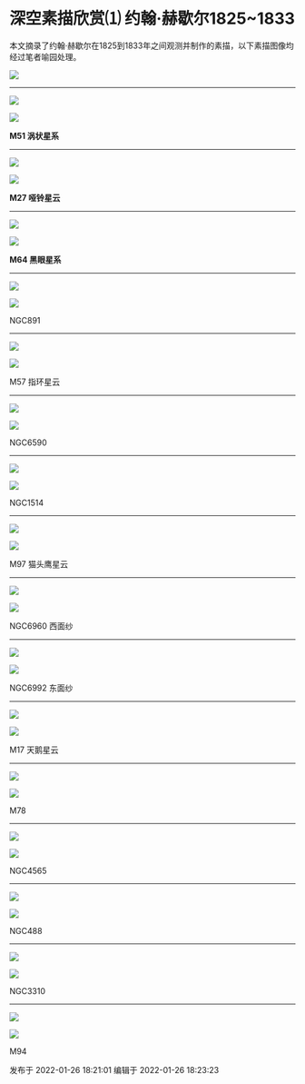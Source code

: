 # 深空素描欣赏⑴ 约翰·赫歇尔1825~1833

本文摘录了约翰·赫歇尔在1825到1833年之间观测并制作的素描，以下素描图像均经过笔者喻园处理。

![](https://pic1.zhimg.com/v2-4edff520da630e477ac84ac65660e1a1_720w.png?source=d16d100b)

  

* * *

  

![](https://pic1.zhimg.com/v2-f52735e2268f847fd080974a88ffdcd9_720w.jpg?source=d16d100b)

  

![](https://pic3.zhimg.com/v2-083634ec72c79de1a9c339f0479dfe1d_720w.jpg?source=d16d100b)

  

 **M51 涡状星系**

* * *

![](https://pic2.zhimg.com/v2-54980bcbecd90fc998c757c968c34501_720w.jpg?source=d16d100b)

  

  

![](https://pic1.zhimg.com/v2-a5269e4ce0e0b4de2dd1b498454e06ec_720w.jpg?source=d16d100b)

  

 **M27 哑铃星云**

* * *

  

![](https://pic1.zhimg.com/v2-16e59f6940ddfbc5230e9f45c7919301_720w.jpg?source=d16d100b)

  

  

![](https://pic1.zhimg.com/v2-2dce49d9caae1113ad62602ea65589fe_720w.jpg?source=d16d100b)

  

 **M64 黑眼星系**

* * *

  

![](https://pic2.zhimg.com/v2-bb4579e6fe0cf98e01b5254856f0463b_720w.jpg?source=d16d100b)

  

  

![](https://pic2.zhimg.com/v2-243881cfa983c4f9e380edd9fdebc6a4_720w.jpg?source=d16d100b)

  

NGC891

* * *

  

![](https://pic1.zhimg.com/v2-1678d5d61479c0519bae1759b214c12f_720w.jpg?source=d16d100b)

  

  

![](https://pic2.zhimg.com/v2-bda23fce9164acf7127b1a349d787b5b_720w.jpg?source=d16d100b)

  

M57 指环星云

* * *

  

![](https://pic1.zhimg.com/v2-57a07511a7595419b6c03f39d89bea3a_720w.jpg?source=d16d100b)

  

  

![](https://pic3.zhimg.com/v2-7e88a82a178fc8f4fd88c49177689722_720w.jpg?source=d16d100b)

  

NGC6590

* * *

  

![](https://pic2.zhimg.com/v2-902fd8d0c99f180d857c18676c5619cf_720w.jpg?source=d16d100b)

  

  

![](https://pica.zhimg.com/v2-10e5d8f23b2e13eaa70580a846521f0f_720w.jpg?source=d16d100b)

  

NGC1514

* * *

  

![](https://pic1.zhimg.com/v2-4c14825290cca6cf648f1b3b725723f8_720w.jpg?source=d16d100b)

  

  

![](https://pic2.zhimg.com/v2-74777d25a47573f0372cbc1a3c27b83f_720w.jpg?source=d16d100b)

  

M97 猫头鹰星云

* * *

  

![](https://pic1.zhimg.com/v2-d8a9994dd42a816b2d8678f9671a8d80_720w.jpg?source=d16d100b)

  

  

![](https://pic1.zhimg.com/v2-01eecfcbff32467d4d1790133466098c_720w.jpg?source=d16d100b)

  

NGC6960 西面纱

* * *

  

![](https://pic1.zhimg.com/v2-9c9f72794e86550654179cb29d916a67_720w.jpg?source=d16d100b)

  

  

![](https://pic3.zhimg.com/v2-f525280c829958f5a0e2a7ef55d13af1_720w.jpg?source=d16d100b)

  

NGC6992 东面纱

* * *

  

![](https://pic3.zhimg.com/v2-6355b3d05882843fbfd3be19247b1e76_720w.jpg?source=d16d100b)

  

  

![](https://pic2.zhimg.com/v2-c1b873b283dbf16c8c20827b785fa398_720w.jpg?source=d16d100b)

  

M17 天鹅星云

* * *

  

![](https://pic1.zhimg.com/v2-e449178c87e06b05dad572af21f658a7_720w.jpg?source=d16d100b)

  

  

![](https://pica.zhimg.com/v2-b349d4398bf2cd23b16ca2e9c78b25f6_720w.jpg?source=d16d100b)

  

M78

* * *

  

![](https://pic3.zhimg.com/v2-fc12a0db976ec5e0aa1a57cd74f6d9c0_720w.jpg?source=d16d100b)

  

  

![](https://pic1.zhimg.com/v2-24630f33bf3d123beb1e50f6ebfe35b4_720w.jpg?source=d16d100b)

  

NGC4565

* * *

  

![](https://pic2.zhimg.com/v2-7f10b02e2f138893bf77f1ff343ee767_720w.jpg?source=d16d100b)

  

  

![](https://pic2.zhimg.com/v2-f3008d65d485c14d983a7960aca43335_720w.jpg?source=d16d100b)

  

NGC488

* * *

![](https://pic1.zhimg.com/v2-f0768ec009979f544753ea4092e92fa2_720w.jpg?source=d16d100b)

  

  

![](https://pic3.zhimg.com/v2-17abf8d188ece3c1ff85f7004e8027bd_720w.jpg?source=d16d100b)

  

NGC3310

* * *

![](https://pic1.zhimg.com/v2-6afc2f76a15786dffc49f2d342cd9b6c_720w.jpg?source=d16d100b)

  

  

![](https://pic1.zhimg.com/v2-ff274276379fa34e4983a7e5c29bc4b9_720w.jpg?source=d16d100b)

  

M94

发布于 2022-01-26 18:21:01 编辑于 2022-01-26 18:23:23

